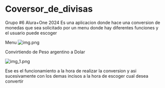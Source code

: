 # Coversor_de_divisas
Grupo #6 Alura+One 2024
Es una aplicacion donde hace una conversion de monedas que sea solicitado por un menu donde hay diferentes funciones y el usuario puede escoger 

Menu 
![img.png](img.png)

Convirtiendo de Peso argentino a Dolar 

![img_1.png](img_1.png)

Ese es el funcionamiento a la hora de realizar la conversion y asi sucesivamente con los demas incisos a la hora de escoger
cual desea convertir 
